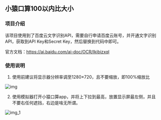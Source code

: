 ## 小猿口算100以内比大小

### 项目介绍

该项目使用到了百度云文字识别API，需要自行申请百度云账号，并开通文字识别API，获取到API Key和Secret Key，然后替换到代码中即可。

官方文档：https://ai.baidu.com/ai-doc/OCR/Ikibizxql

### 使用说明

1. 使用前建议将显示器分辨率调至1280×720，且不要缩放，即100%缩放比

![img](https://zhicai-res-share.oss-cn-guangzhou.aliyuncs.com/PicGo/note/202410111514929.png)

2. 使用模拟器打开小猿口算app，并将上下拉到最高，放置显示屏最左侧，并且不要右任何遮挡，右边是啥无所谓。

![img_1](https://zhicai-res-share.oss-cn-guangzhou.aliyuncs.com/PicGo/note/202410111514628.png)

